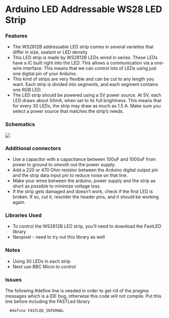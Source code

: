 # Arduino LED Addressable WS28 LED Strip

### Features
- The WS2812B addressable LED strip comes in several varieties that differ in size, sealant or LED density
- This LED strip is made by WS2812B LEDs wired in series. These LEDs have a IC built right into the LED. This allows a communication via a one-wire interface. This means that we can control lots of LEDs using just one digital pin of your Arduino.
- This kind of strips are very flexible and can be cut to any length you want. Each strip is divided into segments, and each segment contains one RGB LED.  
- The LED strip should be powered using a 5V power source. At 5V, each LED draws about 50mA, when set to its full brightness.  This means that for every 30 LEDs, the strip may draw as much as 1.5 A. Make sure you select a power source that matches the strip’s needs.

### Schematics
![](https://i2.wp.com/randomnerdtutorials.com/wp-content/uploads/2016/09/WS2812B-with-Arduino_bb.png?w=700&ssl=1)

### Additional connectors
- Use a capacitor with a capacitance between 100uF and 1000uF from power to ground to smooth out the power supply.
- Add a 220 or 470 Ohm resistor between the Arduino digital output pin and the strip data input pin to reduce noise on that line.
- Make your wires between the arduino, power supply and the strip as short as possible to minimize voltage loss.
- If the strip gets damaged and doesn’t work, check if the first LED is broken. If so, cut it, resolder the header pins, and it should be working again.

### Libraries Used
- To control the WS2812B LED strip, you’ll need to download the FastLED library
- Neopixel - need to try out this library as well

### Notes
- Using 30 LEDs in each strip
- Next use BBC Micro to control 

### Issues 
The following #define line is needed in order to get rid of the pragma messages which is a IDE bug, otherwise this code will not compile. Put this line before including the FASTLed library
```
  #define FASTLED_INTERNAL
```
